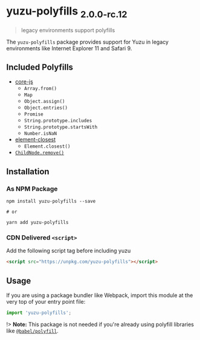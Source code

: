 # yuzu-polyfills <sub>2.0.0-rc.12<sub>

> legacy environments support polyfills

The `yuzu-polyfills` package provides support for Yuzu in legacy environments like Internet Explorer 11 and Safari 9.

## Included Polyfills

- [core-js](https://www.npmjs.com/package/core-js)
  - `Array.from()`
  - `Map`
  - `Object.assign()`
  - `Object.entries()`
  - `Promise`
  - `String.prototype.includes`
  - `String.prototype.startsWith`
  - `Number.isNaN`
- [element-closest](https://www.npmjs.com/package/element-closest)
  - `Element.closest()`
- [`ChildNode.remove()`](https://developer.mozilla.org/en-US/docs/Web/API/ChildNode/remove)

## Installation

### As NPM Package

```
npm install yuzu-polyfills --save

# or

yarn add yuzu-polyfills
```

### CDN Delivered `<script>`

Add the following script tag before including yuzu

```html
<script src="https://unpkg.com/yuzu-polyfills"></script>
```

## Usage

If you are using a package bundler like Webpack, import this module at the very top of your entry point file:

```js
import 'yuzu-polyfills';
```

!> **Note:** This package is not needed if you're already using polyfill libraries like [`@babel/polyfill`](https://babeljs.io/docs/en/babel-polyfill).

